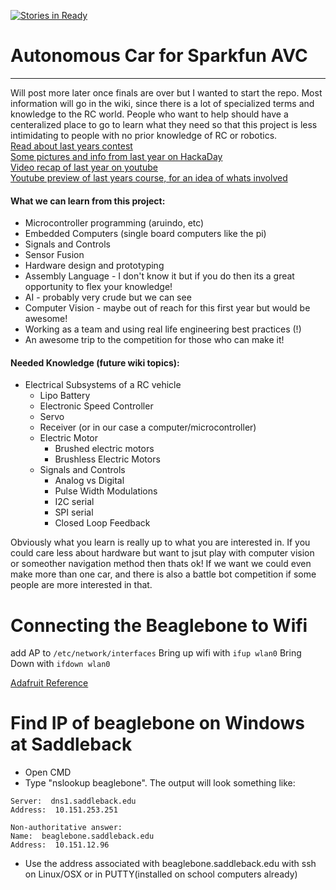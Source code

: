[![Stories in Ready](https://badge.waffle.io/SaddlebackCSS/AutonomousCar.png?label=ready&title=Ready)](https://waffle.io/SaddlebackCSS/AutonomousCar)
# Autonomous Car for Sparkfun AVC

---
Will post more later once finals are over but I wanted to start the repo. Most information will go in the wiki, since there is a lot of  specialized terms and knowledge to the RC world. People who want to help should have a centeralized place to go to learn what they need so that this project is less intimidating to people with no prior knowledge of RC or robotics.
</br> [Read about last years contest](avc.sparkfun.com/2015)
</br> [Some pictures and info from last year on HackaDay](hackaday.io/project/6404/logs)
</br> [Video recap of last year on youtube](www.youtube.com/watch?v=tZ3fpZFWHDM)
</br> [Youtube preview of last years course, for an idea of whats involved](www.youtube.com/watch?v=ZOcVDljZUFs)


#### What we can learn from this project:
  * Microcontroller programming (aruindo, etc)
  * Embedded Computers (single board computers like the pi)
  * Signals and Controls
  * Sensor Fusion
  * Hardware design and prototyping
  * Assembly Language - I don't know it but if you do then its a great opportunity to flex your knowledge!
  * AI - probably very crude but we can see
  * Computer Vision - maybe out of reach for this first year but would be awesome!
  * Working as a team and using real life engineering best practices (!)
  * An awesome trip to the competition for those who can make it!

#### Needed Knowledge (future wiki topics):
* Electrical Subsystems of a RC vehicle
  * Lipo Battery
  * Electronic Speed Controller
  * Servo
  * Receiver (or in our case a computer/microcontroller)
  * Electric Motor
    * Brushed electric motors
    * Brushless Electric Motors
  * Signals and Controls
    * Analog vs Digital
    * Pulse Width Modulations
    * I2C serial
    * SPI serial
    * Closed Loop Feedback

Obviously what you learn is really up to what you are interested in. If you could care less about hardware but want to jsut play with computer vision or someother navigation method then thats ok! If we want we could even make more than one car, and there is also a battle bot competition if some people are more interested in that.

# Connecting the Beaglebone to Wifi
  add AP to `/etc/network/interfaces`
  Bring up wifi with `ifup wlan0`
  Bring Down with    `ifdown wlan0`
  
  [Adafruit Reference](https://learn.adafruit.com/setting-up-wifi-with-beaglebone-black/configuration)

# Find IP of beaglebone on Windows at Saddleback
- Open CMD
- Type "nslookup beaglebone". The output will look something like: 

```
Server:  dns1.saddleback.edu
Address:  10.151.253.251

Non-authoritative answer:
Name:  beaglebone.saddleback.edu
Address:  10.151.12.96
```

- Use the address associated with beaglebone.saddleback.edu with ssh on Linux/OSX or in PUTTY(installed on school computers already)
